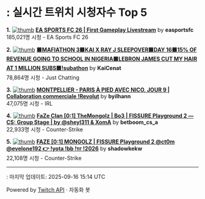 # : 실시간 트위치 시청자수 Top 5

**1.** [![thumb](https://static-cdn.jtvnw.net/previews-ttv/live_user_easportsfc-320x180.jpg)](https://twitch.tv/easportsfc)
**[EA SPORTS FC 26 | First Gameplay Livestream](https://twitch.tv/easportsfc)** by **easportsfc**<br>185,021명 시청  - EA Sports FC 26

**2.** [![thumb](https://static-cdn.jtvnw.net/previews-ttv/live_user_kaicenat-320x180.jpg)](https://twitch.tv/KaiCenat)
**[🟦MAFIATHON 3🟦KAI X RAY J SLEEPOVER🟦DAY 16🟦15% OF REVENUE GOING TO SCHOOL IN NIGERIA🟦LEBRON JAMES CUT MY HAIR AT 1 MILLION SUBS🟦!subathon](https://twitch.tv/KaiCenat)** by **KaiCenat**<br>78,864명 시청  - Just Chatting

**3.** [![thumb](https://static-cdn.jtvnw.net/previews-ttv/live_user_byilhann-320x180.jpg)](https://twitch.tv/byilhann)
**[MONTPELLIER - PARIS À PIED AVEC NICO, JOUR 9 | Collaboration commerciale !Revolut](https://twitch.tv/byilhann)** by **byilhann**<br>47,075명 시청  - IRL

**4.** [![thumb](https://static-cdn.jtvnw.net/previews-ttv/live_user_betboom_cs_a-320x180.jpg)](https://twitch.tv/betboom_cs_a)
**[FaZe Clan [0:1] TheMongolz | Bo3 | FISSURE Playground 2 — CS: Group Stage | by @sheyl311 & XomA](https://twitch.tv/betboom_cs_a)** by **betboom_cs_a**<br>22,933명 시청  - Counter-Strike

**5.** [![thumb](https://static-cdn.jtvnw.net/previews-ttv/live_user_shadowkekw-320x180.jpg)](https://twitch.tv/shadowkekw)
**[FAZE [0:1] MONGOLZ | FISSURE Playground 2 @ct0m @evelone192 👉 !yota !bb !тг !2026](https://twitch.tv/shadowkekw)** by **shadowkekw**<br>22,108명 시청  - Counter-Strike


---
: 마지막 업데이트: 2025-09-16 15:14 UTC

Powered by [Twitch API](https://dev.twitch.tv/docs/api/reference) · 자동화 봇